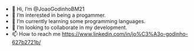 - 👋 Hi, I’m @JoaoGodinhoBM21
- 👀 I’m interested in being a progammer.
- 🌱 I’m currently learning some programming languages.
- 💞️ I’m looking to collaborate in my development.
- 📫 How to reach me https://www.linkedin.com/in/jo%C3%A3o-godinho-627b2721b/

<!---
JoaoGodinhoBM21/JoaoGodinhoBM21 is a ✨ special ✨ repository because its `README.md` (this file) appears on your GitHub profile.
You can click the Preview link to take a look at your changes.
--->
